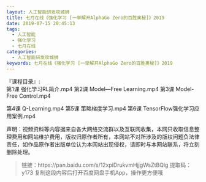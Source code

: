 ```yaml
---
layout: 人工智能研发攻城狮
title: 七月在线《强化学习 [一举解开AlphaGo Zero的百胜奥秘]》2019
date: 2019-07-15 20:45:13
tags:
  - 人工智能
  - 强化学习
  - 七月在线
categories:
  - 人工智能研发攻城狮
keywords: 七月在线《强化学习 [一举解开AlphaGo Zero的百胜奥秘]》2019
---
```


『课程目录』:  
第1课 强化学习RL简介.mp4
第2课 Model—Free Learning.mp4
第3课 Model-Free Control.mp4
<!-- more -->  
第4课 Q-Learning.mp4
第5课 策略梯度学习.mp4
第6课 TensorFlow强化学习应用案例.mp4
<div class="post-copyright">
    <div class="post-copyright__author">
      <span class="post-copyright-meta">声明：视频资料等内容据来自各大网络交流群以及互联网收集，本网只收取信息整理费用和网站维护费用，版权归原作者所有，本网站不对所涉及的版权问题负法律责任，如作品原作者出版单位认为本网站出现侵权，请即时与本网站联系，将立刻删除处理。 </span>
    </div>
</div>

<blockquote class="blockquote-center">
链接：https://pan.baidu.com/s/12xpiDrukvmHjjgWsZtBQlg 
提取码：y173 
复制这段内容后打开百度网盘手机App，操作更方便哦
</blockquote>

